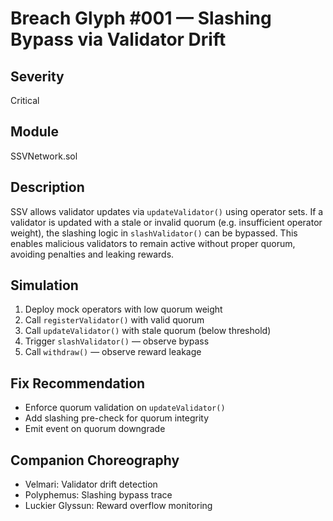 # Breach Glyph #001 — Slashing Bypass via Validator Drift

## Severity
Critical

## Module
SSVNetwork.sol

## Description
SSV allows validator updates via `updateValidator()` using operator sets. If a validator is updated with a stale or invalid quorum (e.g. insufficient operator weight), the slashing logic in `slashValidator()` can be bypassed. This enables malicious validators to remain active without proper quorum, avoiding penalties and leaking rewards.

## Simulation
1. Deploy mock operators with low quorum weight  
2. Call `registerValidator()` with valid quorum  
3. Call `updateValidator()` with stale quorum (below threshold)  
4. Trigger `slashValidator()` — observe bypass  
5. Call `withdraw()` — observe reward leakage

## Fix Recommendation
- Enforce quorum validation on `updateValidator()`  
- Add slashing pre-check for quorum integrity  
- Emit event on quorum downgrade

## Companion Choreography
- Velmari: Validator drift detection  
- Polyphemus: Slashing bypass trace  
- Luckier Glyssun: Reward overflow monitoring
